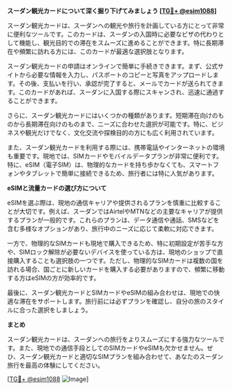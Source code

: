 **スーダン観光カードについて深く掘り下げてみましょう [[TG💪+ @esim1088](https://t.me/s/esim1088)]**

スーダン観光カードは、スーダンへの観光や旅行を計画している方にとって非常に便利なツールです。このカードは、スーダンの入国時に必要なビザの代わりとして機能し、観光目的での滞在をスムーズに進めることができます。特に長期滞在や頻繁に訪れる方には、このカードが最適な選択肢となります。

スーダン観光カードの申請はオンラインで簡単に手続きできます。まず、公式サイトから必要な情報を入力し、パスポートのコピーと写真をアップロードします。その後、支払いを行い、承認が完了すると、メールでカードが送られてきます。このカードがあれば、スーダンに入国する際にスキャンされ、迅速に通過することができます。

さらに、スーダン観光カードにはいくつかの種類があります。短期滞在向けのものから長期滞在向けのものまで、ニーズに合わせた選択が可能です。特に、ビジネスや観光だけでなく、文化交流や探検目的の方にも広く利用されています。

また、スーダン観光カードを利用する際には、携帯電話やインターネットの環境も重要です。現地では、SIMカードやモバイルデータプランが非常に便利です。特に、eSIM（電子SIM）は、物理的なカードを持ち歩かなくても、スマートフォンやタブレットで簡単に接続できるため、旅行者には特に人気があります。

**eSIMと流量カードの選び方について**

eSIMを選ぶ際は、現地の通信キャリアや提供されるプランを慎重に比較することが大切です。例えば、スーダンではAirtelやMTNなどの主要なキャリアが提供するプランが一般的です。これらのプランは、データ通信や通話、SMSなどを含む多様なオプションがあり、旅行中のニーズに応じて柔軟に対応できます。

一方で、物理的なSIMカードも現地で購入できるため、特に初期設定が苦手な方や、SIMロック解除が必要ないデバイスを使っている方は、現地のショップで直接購入することも選択肢の一つです。ただし、物理的なSIMカードは複数の国を訪れる場合、国ごとに新しいカードを購入する必要がありますので、頻繁に移動する方はeSIMの方が効率的です。

最後に、スーダン観光カードとSIMカードやeSIMの組み合わせは、現地での快適な滞在をサポートします。旅行前には必ずプランを確認し、自分の旅のスタイルに合った選択をしましょう。

**まとめ**

スーダン観光カードは、スーダンへの旅行をよりスムーズにする強力なツールです。また、現地での通信手段としてのSIMカードやeSIMも欠かせません。ぜひ、スーダン観光カードと適切なSIMプランを組み合わせて、あなたのスーダン旅行を最高の体験にしてください。

[[TG💪+ @esim1088](https://t.me/s/esim1088) ![Image](https://i.postimg.cc/Y0z9fWf4/image.png)]